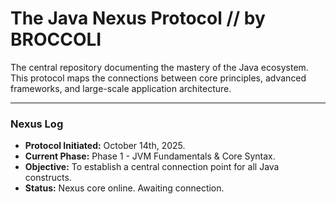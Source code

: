 # The Java Nexus Protocol // by BROCCOLI

The central repository documenting the mastery of the Java ecosystem. This protocol maps the connections between core principles, advanced frameworks, and large-scale application architecture.

---

### Nexus Log

* **Protocol Initiated:** October 14th, 2025.
* **Current Phase:** Phase 1 - JVM Fundamentals & Core Syntax.
* **Objective:** To establish a central connection point for all Java constructs.
* **Status:** Nexus core online. Awaiting connection.